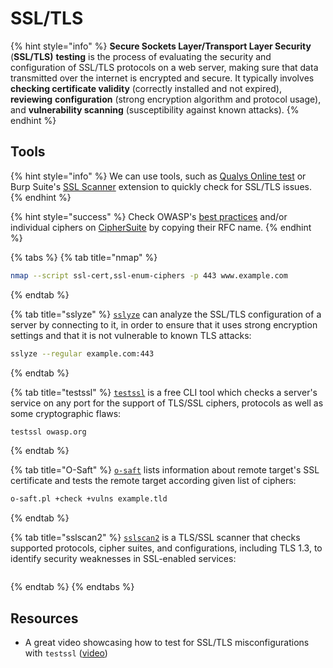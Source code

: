 # SSL/TLS

{% hint style="info" %}
**Secure Sockets Layer/Transport Layer Security** (**SSL/TLS)** **testing** is the process of evaluating the security and configuration of SSL/TLS  protocols on a web server, making sure that data transmitted over the internet is encrypted and secure. It typically involves **checking certificate validity** (correctly installed and not expired), **reviewing** **configuration** (strong encryption algorithm and protocol usage), and **vulnerability scanning** (susceptibility against known attacks).
{% endhint %}

## Tools

{% hint style="info" %}
We can use tools, such as [Qualys Online test](https://www.ssllabs.com/ssltest/) or Burp Suite's [SSL Scanner](https://portswigger.net/bappstore/474b3c575a1a4584aa44dfefc70f269d) extension to quickly check for SSL/TLS issues.
{% endhint %}

{% hint style="success" %}
Check OWASP's [best practices](https://cheatsheetseries.owasp.org/cheatsheets/Transport_Layer_Security_Cheat_Sheet.html#server-configuration) and/or individual ciphers on [CipherSuite](https://ciphersuite.info/) by copying their RFC name.
{% endhint %}

{% tabs %}
{% tab title="nmap" %}
```bash
nmap --script ssl-cert,ssl-enum-ciphers -p 443 www.example.com
```
{% endtab %}

{% tab title="sslyze" %}
[`sslyze`](https://github.com/nabla-c0d3/sslyze) can analyze the SSL/TLS configuration of a server by connecting to it, in order to ensure that it uses strong encryption settings and that it is not vulnerable to known TLS attacks:

```bash
sslyze --regular example.com:443
```
{% endtab %}

{% tab title="testssl" %}
&#x20;[`testssl`](https://github.com/testssl/testssl.sh) is a free CLI tool which checks a server's service on any port for the support of TLS/SSL ciphers, protocols as well as some cryptographic flaws:

```bash
testssl owasp.org
```
{% endtab %}

{% tab title="O-Saft" %}
[`o-saft`](https://github.com/OWASP/O-Saft) lists information about remote target's SSL certificate and tests the remote target according given list of ciphers:

```bash
o-saft.pl +check +vulns example.tld
```
{% endtab %}

{% tab title="sslscan2" %}
&#x20;[`sslscan2`](https://github.com/rbsec/sslscan) is a TLS/SSL scanner that checks supported protocols, cipher suites, and configurations, including TLS 1.3, to identify security weaknesses in SSL-enabled services:

```bash
```
{% endtab %}
{% endtabs %}

## Resources

* A great video showcasing how to test for SSL/TLS misconfigurations with `testssl` ([video](https://www.youtube.com/watch?v=FKscrL9ICs4))
